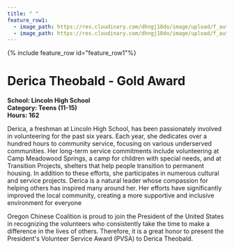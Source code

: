 ```yaml
---
title: " "
feature_row1:
  - image_path: https://res.cloudinary.com/dhngj18do/image/upload/f_auto,q_auto/v1/images/pvsa/2024_Derica_Theobald
  - image_path: https://res.cloudinary.com/dhngj18do/image/upload/f_auto,q_auto/v1/images/activities/year_2024
---
```


{% include feature_row id="feature_row1"%}

# Derica Theobald - Gold Award

**School: Lincoln High School**  
**Category: Teens (11-15)**  
**Hours: 162**  

Derica, a freshman at Lincoln High School, has been passionately involved in volunteering for the past six years. Each year, she dedicates over a hundred hours to community service, focusing on various underserved communities. Her long-term service commitments include volunteering at Camp Meadowood Springs, a camp for children with special needs, and at Transition Projects, shelters that help people transition to permanent housing. In addition to these efforts, she participates in numerous cultural and service projects. Derica is a natural leader whose compassion for helping others has inspired many around her. Her efforts have significantly improved the local community, creating a more supportive and inclusive environment for everyone

Oregon Chinese Coalition is proud to join the President of the United States in recognizing the volunteers who consistently take the time to make a difference in the lives of others. Therefore, it is a great honor to present the President's Volunteer Service Award (PVSA) to Derica Theobald.
